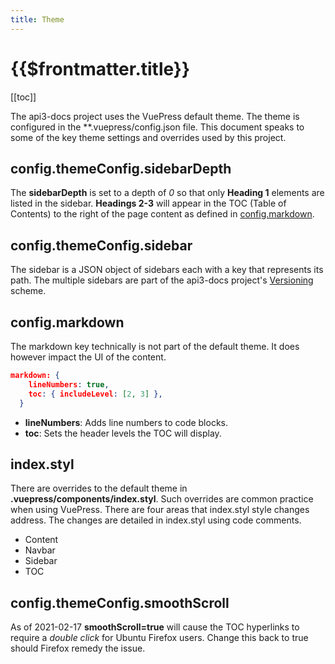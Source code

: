 ```yaml
---
title: Theme
---
```


# {{$frontmatter.title}}

<TocHeader />
[[toc]]

The api3-docs project uses the VuePress default theme. The theme is configured in the **.vuepress/config.json file. This document speaks to some of the key theme settings and overrides used by this project.

## config.themeConfig.sidebarDepth

The **sidebarDepth** is set to a depth of *0* so that only **Heading 1** elements are listed in the sidebar. **Headings 2-3** will appear in the TOC (Table of Contents) to the right of the page content as defined in [config.markdown](#config.themeConfig).

## config.themeConfig.sidebar

The sidebar is a JSON object of sidebars each with a key that represents its path. The multiple sidebars are part of the api3-docs project's [Versioning](./versioning.md) scheme.

## config.markdown

The markdown key technically is not part of the default theme. It does however impact the UI of the content.

```json
markdown: {
    lineNumbers: true,
    toc: { includeLevel: [2, 3] },
  }
```

- **lineNumbers**: Adds line numbers to code blocks.
- **toc**: Sets the header levels the TOC will display.

## index.styl

There are overrides to the default theme in **.vuepress/components/index.styl**. Such overrides are common practice when using VuePress. There are four areas that index.styl style changes address. The changes are detailed in index.styl using code comments.

- Content
- Navbar
- Sidebar
- TOC


## config.themeConfig.smoothScroll

As of 2021-02-17 **smoothScroll=true** will cause the TOC hyperlinks to require a *double click* for Ubuntu Firefox users. Change this back to true should Firefox remedy the issue.

